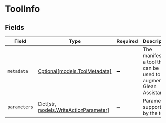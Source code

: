 # ToolInfo


## Fields

| Field                                                                       | Type                                                                        | Required                                                                    | Description                                                                 |
| --------------------------------------------------------------------------- | --------------------------------------------------------------------------- | --------------------------------------------------------------------------- | --------------------------------------------------------------------------- |
| `metadata`                                                                  | [Optional[models.ToolMetadata]](../models/toolmetadata.md)                  | :heavy_minus_sign:                                                          | The manifest for a tool that can be used to augment Glean Assistant.        |
| `parameters`                                                                | Dict[str, [models.WriteActionParameter](../models/writeactionparameter.md)] | :heavy_minus_sign:                                                          | Parameters supported by the tool.                                           |